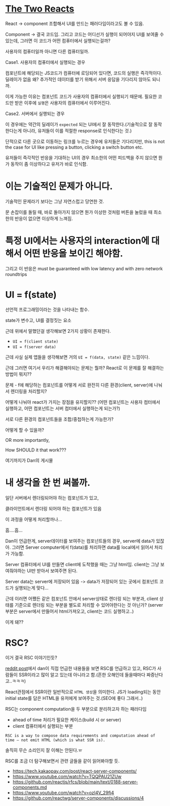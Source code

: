 # [The Two Reacts](https://overreacted.io/the-two-reacts/)

React -> component 조합해서 UI를 만드는 패러다임이라고도 볼 수 있음.

Component -> 결국 코드임. 그리고 코드는 어디선가 실행이 되어야지 UI를 보여줄 수 있는데, 그러면 이 코드가 어떤 컴퓨터에서 실행되는걸까?

사용자의 컴퓨터일까 아니면 다른 컴퓨터일까.

Case1. 사용자의 컴퓨터에서 실행되는 경우

컴포넌트에 해당되는 JS코드가 컴퓨터에 로딩되어 있다면, 코드의 실행은 즉각적이다. 딜레이가 없음 왜? 추가적인 데이터를 받기 위해서 서버 응답을 기다리지 않아도 되니까.

이게 가능한 이유는 컴포넌트 코드가 사용자의 컴퓨터에서 실행되기 때문에. 필요한 코드만 받은 이후에 `실행`은 사용자의 컴퓨터에서 이루어진다.

Case2. 서버에서 실행되는 경우

이 경우에는 약간의 딜레이가 `expected` 되는 UI에서 잘 동작한다.(기술적으로 잘 동작한다는게 아니라, 유저들이 이를 적절한 response로 인식한다는 것.)

단적으로 다른 곳으로 이동하는 링크를 누르는 경우에 유저들은 기다리지만, this is not the case for UI like pressing a button, clicking a switch button etc.

유저들이 즉각적인 반응을 기대하는 UI의 경우 최소한의 어떤 피드백을 주지 않으면 뭔가 동작이 좀 이상하다고 유저가 바로 인식함.

# 이는 기술적인 문제가 아니다.

기술적인 문제라기 보다는 그냥 자연스럽고 당연한 것.

문 손잡이를 돌릴 때, 바로 돌아가지 않으면 뭔가 이상한 것처럼 버튼을 눌렀을 때 최소한의 반응이 없으면 이상하게 느껴짐.

# 특정 UI에서는 사용자의 interaction에 대해서 어떤 반응을 보이긴 해야함.

그리고 이 반응은 must be guaranteed with low latency and with zero network roundtrips

# UI = f(state)

선언적 프로그래밍이라는 것을 나타내는 함수.

state가 변수고, UI를 결정짓는 요소

근데 위에서 말했던걸 생각해보면 2가지 상황이 존재한다.

- `UI = f(client state)`
- `UI = f(server data)`

근데 사실 실제 앱들을 생각해보면 거의 `UI = f(data, state)` 같은 느낌이다.

근데 그러면 여기서 우리가 해결해야되는 문제는 뭘까? React로 이 문제를 잘 해결하는 방법이 뭐지??

문제 - f에 해당하는 컴포넌트를 어떻게 서로 완전히 다른 환경(client, server)에 나눠서 렌더링을 처리할지?

어떻게 나눠야 react가 가지는 장점을 유지할지?? (어떤 컴포넌트는 사용자 컴터에서 실행하고, 어떤 컴포넌트는 서버 컴터에서 실행하는게 되는가?)

서로 다른 환경의 컴포넌트들을 조합/중첩하는게 가능한가?

어떻게 할 수 있을까?

OR more importantly,

How SHOULD it that work???

여기까지가 Dan의 게시물

# 내 생각을 한 번 써볼까.

일단 서버에서 렌더링되어야 하는 컴포넌트가 있고,

클라이언트에서 렌더링 되어야 하는 컴포넌트가 있음

이 과정을 어떻게 처리할까나...

흠....흠...

Dan이 언급한게, server데이터를 보여주는 컴포넌트들의 경우, server에 data가 있잖아. 그러면 Server computer에서 f(data)를 처리하면 data를 local에서 읽어서 처리가 가능함.

Server 컴퓨터에서 UI를 만들면 client에 도착했을 때는 그냥 html임. client는 그냥 보여줘야하는 UI만 받아서 보여주면 된다.

Server data는 server에 저장되어 있음 -> data가 저장되어 있는 곳에서 컴포넌트 코드가 실행되는게 맞다...

근데 이러면 어쨌든 같은 컴포넌트 안에서 server상태로 렌더링 되는 부분과, client 상태를 기준으로 렌더링 되는 부분을 별도로 처리할 수 있어야한다는 것 아닌가? (server부분은 server에서 만들어서 html가져오고, client는 코드 실행하고..)

이게 돼??

# RSC?

이거 결국 RSC 이야기인듯?

[reddit post](https://www.reddit.com/r/reactjs/comments/18yqalb/the_two_reacts/)에서 dan이 직접 언급한 내용들을 보면 RSC를 언급하고 있고, RSC가 사람들이 SSR이라고 많이 알고 있는데 아니라고 함.(흔한 오해인데 들을때마다 짜증난다고..ㅋㅋㅋ)

React관점에서 SSR이란 일반적으로 `HTML 생성`을 의미한다. JS가 loading되는 동안 initial state를 담은 HTML을 유저에게 보여주는 것.(SEO에 좋다 그래서..)

RSC는 component computation을 두 부분으로 분리하고자 하는 패러다임

- ahead of time 처리가 필요한 케이스(build 시 or server)
- client 컴퓨터에서 실행되는 부분

`RSC is a way to compose data requirements and computation ahead of time — not emit HTML (which is what SSR is).`

솔직히 무슨 소리인지 잘 이해는 안된다.ㅠ

RSC를 조금 더 탐구해보면서 관련 글들을 같이 읽어봐야할 듯.

- https://tech.kakaopay.com/post/react-server-components/
- https://www.youtube.com/watch?v=TQQPAU21ZUw
- https://github.com/reactjs/rfcs/blob/main/text/0188-server-components.md
- https://www.youtube.com/watch?v=ozI4V_29fj4
- https://github.com/reactwg/server-components/discussions/4
